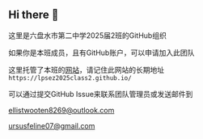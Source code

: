 ## Hi there 👋

这里是六盘水市第二中学2025届2班的GitHub组织

如果你是本班成员，且有GitHub账户，可以申请加入此团队

这里托管了本班的[网站](https://lpsez2025class2.github.io/)，请记住此网站的长期地址`https://lpsez2025class2.github.io/`

可以通过提交GitHub Issue来联系团队管理员或发送邮件到

ellistwooten8269@outlook.com

ursusfeline07@gmail.com

<!--

**Here are some ideas to get you started:**

🙋‍♀️ A short introduction - what is your organization all about?
🌈 Contribution guidelines - how can the community get involved?
👩‍💻 Useful resources - where can the community find your docs? Is there anything else the community should know?
🍿 Fun facts - what does your team eat for breakfast?
🧙 Remember, you can do mighty things with the power of [Markdown](https://docs.github.com/github/writing-on-github/getting-started-with-writing-and-formatting-on-github/basic-writing-and-formatting-syntax)
-->
